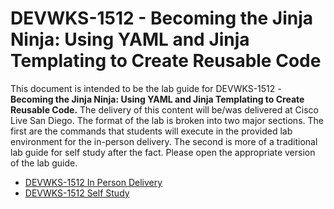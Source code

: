 # DEVWKS-1512 - Becoming the Jinja Ninja: Using YAML and Jinja Templating to Create Reusable Code

This document is intended to be the lab guide for DEVWKS-1512 - **Becoming the Jinja Ninja: Using YAML and Jinja Templating to Create Reusable Code.** The delivery of this content will be/was delivered at Cisco Live San Diego. The format of the lab is broken into two major sections. The first are the commands that students will execute in the provided lab environment for the in-person delivery. The second is more of a traditional lab guide for self study after the fact. Please open the appropriate version of the lab guide.

- [DEVWKS-1512 In Person Delivery](DEVWKS_1512_Guided_1.md)
- [DEVWKS-1512 Self Study](DEVWKS_1512_Self_1.md)
